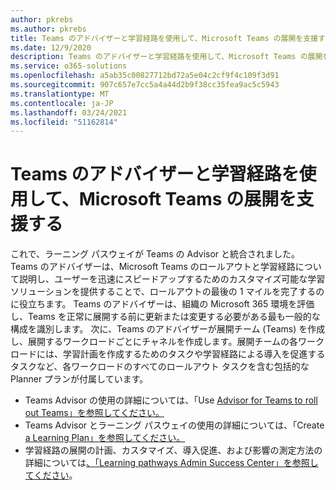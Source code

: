 ```yaml
---
author: pkrebs
ms.author: pkrebs
title: Teams のアドバイザーと学習経路を使用して、Microsoft Teams の展開を支援する
ms.date: 12/9/2020
description: Teams のアドバイザーと学習経路を使用して、Microsoft Teams の展開を支援する
ms.service: o365-solutions
ms.openlocfilehash: a5ab35c00827712bd72a5e04c2cf9f4c109f3d91
ms.sourcegitcommit: 907c657e7cc5a4a44d2b9f38cc35fea9ac5c5943
ms.translationtype: MT
ms.contentlocale: ja-JP
ms.lasthandoff: 03/24/2021
ms.locfileid: "51162814"
---
```

# <a name="use-advisor-for-teams-with-learning-pathways-to-help-roll-out-microsoft-teams"></a>Teams のアドバイザーと学習経路を使用して、Microsoft Teams の展開を支援する
これで、ラーニング パスウェイが Teams の Advisor と統合されました。 Teams のアドバイザーは、Microsoft Teams のロールアウトと学習経路について説明し、ユーザーを迅速にスピードアップするためのカスタマイズ可能な学習ソリューションを提供することで、ロールアウトの最後の 1 マイルを完了するのに役立ちます。 Teams のアドバイザーは、組織の Microsoft 365 環境を評価し、Teams を正常に展開する前に更新または変更する必要がある最も一般的な構成を識別します。 次に、Teams のアドバイザーが展開チーム (Teams) を作成し、展開するワークロードごとにチャネルを作成します。展開チームの各ワークロードには、学習計画を作成するためのタスクや学習経路による導入を促進するタスクなど、各ワークロードのすべてのロールアウト タスクを含む包括的な Planner プランが付属しています。

- Teams Advisor の使用の詳細については、「Use [Advisor for Teams to roll out Teams」を参照してください。](/microsoftteams/use-advisor-teams-roll-out)
- Teams Advisor とラーニング パスウェイの使用の詳細については、「Create [a Learning Plan」を参照してください。](/microsoftteams/use-advisor-teams-roll-out#create-a-learning-plan)
- 学習経路の展開の計画、カスタマイズ、導入促進、および影響の測定方法の詳細については[、「Learning pathways Admin Success Center」を参照してください](custom_successcenter.md)。